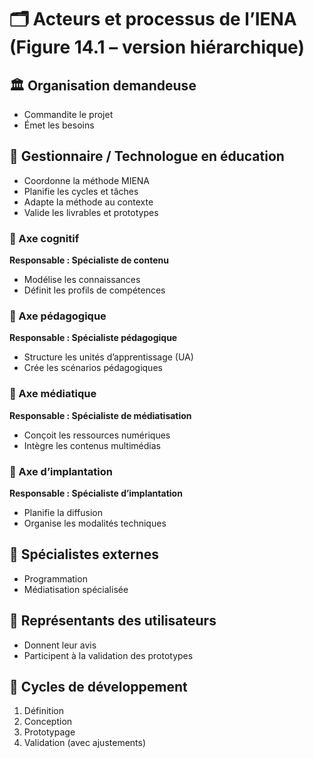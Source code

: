 
# 🗂️ Acteurs et processus de l’IENA (Figure 14.1 – version hiérarchique)

## 🏛️ Organisation demandeuse
- Commandite le projet
- Émet les besoins

## 👤 Gestionnaire / Technologue en éducation
- Coordonne la méthode MIENA
- Planifie les cycles et tâches
- Adapte la méthode au contexte
- Valide les livrables et prototypes

### 🔷 Axe cognitif
**Responsable : Spécialiste de contenu**
- Modélise les connaissances
- Définit les profils de compétences

### 🔷 Axe pédagogique
**Responsable : Spécialiste pédagogique**
- Structure les unités d’apprentissage (UA)
- Crée les scénarios pédagogiques

### 🔷 Axe médiatique
**Responsable : Spécialiste de médiatisation**
- Conçoit les ressources numériques
- Intègre les contenus multimédias

### 🔷 Axe d’implantation
**Responsable : Spécialiste d’implantation**
- Planifie la diffusion
- Organise les modalités techniques

## 🔧 Spécialistes externes
- Programmation
- Médiatisation spécialisée

## 👥 Représentants des utilisateurs
- Donnent leur avis
- Participent à la validation des prototypes

## 🔁 Cycles de développement
1. Définition
2. Conception
3. Prototypage
4. Validation (avec ajustements)
